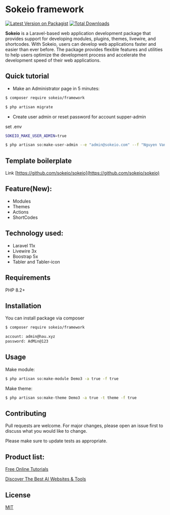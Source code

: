 # Sokeio framework

[![Latest Version on Packagist](https://img.shields.io/packagist/v/sokeio/framework.svg?style=flat-square)](https://packagist.org/packages/sokeio/framework)
[![Total Downloads](https://img.shields.io/packagist/dt/sokeio/framework.svg?style=flat-square)](https://packagist.org/packages/sokeio/framework)


**Sokeio** is a Laravel-based web application development package that provides support for developing modules, plugins, themes, livewire, and shortcodes. With Sokeio, users can develop web applications faster and easier than ever before. The package provides flexible features and utilities to help users optimize the development process and accelerate the development speed of their web applications.

## Quick tutorial
* Make an Administrator page in 5 minutes: 

```bash
$ composer require sokeio/framework
```

```bash
$ php artisan migrate
```

* Create user admin or reset password for account supper-admin

set .env

```bash
SOKEIO_MAKE_USER_ADMIN=true
```

```bash
$ php artisan so:make-user-admin --e "admin@sokeio.com" --f "Nguyen Van Hau"
```

## Template boilerplate 
Link [https://github.com/sokeio/sokeio](https://github.com/sokeio/sokeio)

## Feature(New):
- Modules
- Themes
- Actions
- ShortCodes

## Technology used:
- Laravel 11x
- Livewire 3x
- Boostrap 5x
- Tabler and Tabler-icon


## Requirements

PHP 8.2+

## Installation

You can install package via composer

```bash
$ composer require sokeio/framework
```

```bash
account: admin@hau.xyz
password: AdMin@123

```

## Usage

Make module:

```bash
$ php artisan so:make-module Demo3 -a true -f true
```

Make theme:

```bash
$ php artisan so:make-theme Demo3 -a true -t theme -f true
```

## Contributing

Pull requests are welcome. For major changes, please open an issue first to discuss what you would like to change.

Please make sure to update tests as appropriate.

## Product list:

[Free Online Tutorials](https://tutorialaz.com/)

[Discover The Best AI Websites & Tools](https://hau.xyz/)

## License

[MIT](./LICENSE)
